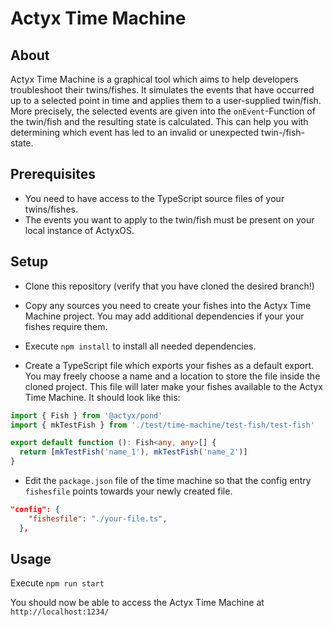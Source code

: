 # Actyx Time Machine

## About

Actyx Time Machine is a graphical tool which aims to help developers troubleshoot their twins/fishes. It simulates the events that have occurred up to a selected point in time and applies them to a user-supplied twin/fish. More precisely, the selected events are given into the `onEvent`-Function of the twin/fish and the resulting state is calculated. This can help you with determining which event has led to an invalid or unexpected twin-/fish-state.

## Prerequisites

- You need to have access to the TypeScript source files of your twins/fishes.
- The events you want to apply to the twin/fish must be present on your local instance of ActyxOS.

## Setup

- Clone this repository (verify that you have cloned the desired branch!)

- Copy any sources you need to create your fishes into the Actyx Time Machine project. You may add additional dependencies if your your fishes require them.

- Execute `npm install` to install all needed dependencies.

- Create a TypeScript file which exports your fishes as a default export. You may freely choose a name and a location to store the file inside the cloned project.
  This file will later make your fishes available to the Actyx Time Machine. It should look like this:

```typescript
import { Fish } from '@actyx/pond'
import { mkTestFish } from './test/time-machine/test-fish/test-fish'

export default function (): Fish<any, any>[] {
  return [mkTestFish('name_1'), mkTestFish('name_2')]
}
```

- Edit the `package.json` file of the time machine so that the config entry `fishesfile` points towards your newly created file.

```json
"config": {
    "fishesfile": "./your-file.ts",
  },
```

## Usage

Execute `npm run start`

You should now be able to access the Actyx Time Machine at `http://localhost:1234/`
